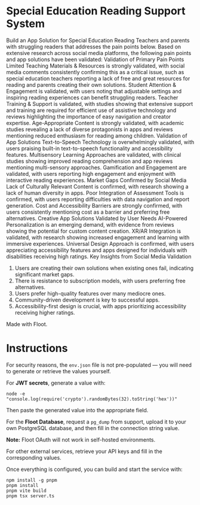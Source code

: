 # Special Education Reading Support System
        
Build an App Solution for Special Education Reading Teachers and parents with struggling readers that addresses the pain points below. 
Based on extensive research across social media platforms, the following pain points and app solutions have been validated:
Validation of Primary Pain Points
Limited Teaching Materials & Resources is strongly validated, with social media comments consistently confirming this as a critical issue, such as special education teachers reporting a lack of free and great resources for reading and parents creating their own solutions.
Student Attention & Engagement is validated, with users noting that adjustable settings and inspiring reading experiences can benefit struggling readers.
Teacher Training & Support is validated, with studies showing that extensive support and training are required for efficient use of assistive technology and reviews highlighting the importance of easy navigation and creator expertise.
Age-Appropriate Content is strongly validated, with academic studies revealing a lack of diverse protagonists in apps and reviews mentioning reduced enthusiasm for reading among children.
Validation of App Solutions
Text-to-Speech Technology is overwhelmingly validated, with users praising built-in text-to-speech functionality and accessibility features.
Multisensory Learning Approaches are validated, with clinical studies showing improved reading comprehension and app reviews mentioning multi-sensory approaches.
Gamification and Engagement are validated, with users reporting high engagement and enjoyment with interactive reading experiences.
Market Gaps Confirmed by Social Media
Lack of Culturally Relevant Content is confirmed, with research showing a lack of human diversity in apps.
Poor Integration of Assessment Tools is confirmed, with users reporting difficulties with data navigation and report generation.
Cost and Accessibility Barriers are strongly confirmed, with users consistently mentioning cost as a barrier and preferring free alternatives.
Creative App Solutions Validated by User Needs
AI-Powered Personalization is an emerging demand, with evidence from reviews showing the potential for custom content creation.
XR/AR Integration is validated, with research showing increased engagement and learning with immersive experiences.
Universal Design Approach is confirmed, with users appreciating accessibility features and apps designed for individuals with disabilities receiving high ratings.
Key Insights from Social Media Validation
1. Users are creating their own solutions when existing ones fail, indicating significant market gaps.
2. There is resistance to subscription models, with users preferring free alternatives.
3. Users prefer high-quality features over many mediocre ones.
4. Community-driven development is key to successful apps.
5. Accessibility-first design is crucial, with apps prioritizing accessibility receiving higher ratings.

Made with Floot.

# Instructions

For security reasons, the `env.json` file is not pre-populated — you will need to generate or retrieve the values yourself.  

For **JWT secrets**, generate a value with:  

```
node -e "console.log(require('crypto').randomBytes(32).toString('hex'))"
```

Then paste the generated value into the appropriate field.  

For the **Floot Database**, request a `pg_dump` from support, upload it to your own PostgreSQL database, and then fill in the connection string value.  

**Note:** Floot OAuth will not work in self-hosted environments.  

For other external services, retrieve your API keys and fill in the corresponding values.  

Once everything is configured, you can build and start the service with:  

```
npm install -g pnpm
pnpm install
pnpm vite build
pnpm tsx server.ts
```
